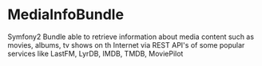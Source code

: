 MediaInfoBundle
===============

Symfony2 Bundle able to retrieve information about media content such as movies, albums, tv shows on th Internet via REST API's of some popular services like LastFM, LyrDB, IMDB, TMDB, MoviePilot